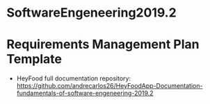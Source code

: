 # SoftwareEngeneering2019.2
# Requirements Management Plan Template
- HeyFood full documentation repository: https://github.com/andrecarlos26/HeyFoodApp-Documentation-fundamentals-of-software-engeneering-2019.2
